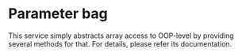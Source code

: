 Parameter bag
=============

This service simply abstracts array access to OOP-level by providing several methods for that. For details, please refer its documentation.